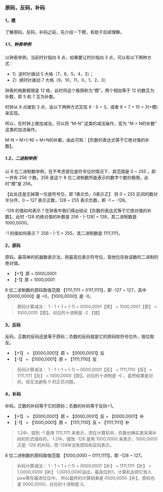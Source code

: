 ### 原码，反码，补码

#### 1，模
了解原码，反码，补码之前，先介绍一下模，有助于后续理解。

##### 1.1，钟表举例
以钟表举例，当前时针指向 8 点，如果要让时针指向 3 点，可以有以下两种方式：
* 1）逆时针拨动 5 大格（7，6，5，4，3）；
* 2）顺时针拨动 7 大格（9，10，11，0，1，2，3）

钟表的格数极限是 12 格，此时将这个极限称为“模”。两个相加等于 12 的数互为补数，即 5 和 7 互为补数。

时钟从 8 点拨到 3 点，由以下两种方式实现 8 - 5 = 3，或者 8 + 7 = 15 = 3(+模) 来实现。

所以，在时钟上做加减法，可以将 “M-N” 这类的减法操作，变为 “M + N的补数” 这类的加法操作。

M-N = M+(-N) = M+N的补数，由此可知：【负数的表达式等于它绝对值的补数】。

##### 1.2，二进制举例
以 8 位二进制数举例，在不考虑首位是符号位的情况下，其范围是 0 ~ 255 ，即一共有 256 个数。256 是这个 8 位二进制数所能表示的数字个数的极限，此时“模”是 256。

【此处还是忘掉第一位是符号位，即 1表示负，0表示正】
将 0 ~ 255 区间的数对半分开，0 ~ 127 表示正数，128 ~ 255 表示负数，即 -1 ~ -128。

-128 的值如何表示？在钟表中我们得出结论【负数的表达式等于它绝对值的补数】，此时 -128 的绝对值的补数是 256 - |-128| = 128，其二进制数是 1000,0000。

-1 的值如何表示？ 256 - |-1| = 255，其二进制数是 1111,1111。

#### 2，原码
原码，最简单的机器数表示法，用最高位表示符号位，其他位存放该数的二进制的绝对值。

* 【+1】原 = 0000,0001
* 【-1】原 = 1000,0001

8 位二进制数的原码取值范围 【1111,1111 ~ 0111,1111】，即 -127 ~ 127，其中 【0000,0000】是 +0，【1000,0000】是 -0。 

>原码计算减法：
>1 - 1 = 1 + (-1) = 0000,0001【原】 + 1000,0001【原】 = 1000,0010【原】。对应的十进制是 -2 【错】

#### 3，反码

反码，正数的反码还是等于原码；负数的反码就是它的原码除符号位外，按位取反。

* 【+1】 = 【0000,0001】原 = 【0000,0001】反
* 【-1】 = 【1000,0001】原 = 【1111,1110】反

>反码计算减法：
>1 - 1 = 1 + (-1) = 0000,0001【反】 + 1111,1110【反】 = 1111,1111【反】 = 1000,0000【原】。对应的十进制是 -0 ，虽然结果是对的，但无法避免 0 的正负问题。

#### 4，补码
补码，正数的补码等于它的原码；负数的补码等于反码+1。

* 【+1】 = 【0000,0001】原 = 【0000,0001】反 = 【0000,0001】补
* 【-1】 = 【1000,0001】原 = 【1111,1110】反 = 【1111,1111】补

> 1.2中，提到 -1 是用 1111,1111 来表示，而在计算机中，负数也确实是采用补码的形式储存的。
> 1.2中，提到 -128 是用 1000,0000 来表示，1000,0000正是 -128 的补码，而-128并没有原码和反码表示。

8 位二进制数的原码取值范围 【1000,0000 ~ 0111,1111】，即 -128 ~ 127。

>补码计算减法：
>1 - 1 = 1 + (-1) = 0000,0001【补】 + 1111,1111【补】 = 1,0000,0000【补】 
> 1,0000,0000溢出，最高位的1，计算机会把它放入psw寄存器进位位中。
>所以最终的计算结果是 0000,0000【补】，原码也是 0000,0000，对应的十进制是 0。
